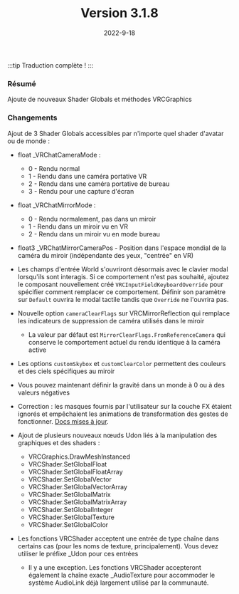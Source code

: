 ﻿---
slug: release-3-1-8
date: 2022-9-18
title: Version 3.1.8
authors: [momo]
tags: [release]
draft: false
---

:::tip Traduction complète !
:::

### Résumé

Ajoute de nouveaux Shader Globals et méthodes VRCGraphics

<!--truncate-->

### Changements

Ajout de 3 Shader Globals accessibles par n'importe quel shader d'avatar ou de monde :
* float _VRChatCameraMode :
    * 0 - Rendu normal
    * 1 - Rendu dans une caméra portative VR
    * 2 - Rendu dans une caméra portative de bureau
    * 3 - Rendu pour une capture d'écran

* float _VRChatMirrorMode :
    * 0 - Rendu normalement, pas dans un miroir
    * 1 - Rendu dans un miroir vu en VR
    * 2 - Rendu dans un miroir vu en mode bureau


* float3 _VRChatMirrorCameraPos - Position dans l'espace mondial de la caméra du miroir (indépendante des yeux, "centrée" en VR)

* Les champs d'entrée World s'ouvriront désormais avec le clavier modal lorsqu'ils sont interagis. Si ce comportement n'est pas souhaité, ajoutez le composant nouvellement créé `VRCInputFieldKeyboardOverride` pour spécifier comment remplacer ce comportement. Définir son paramètre sur `Default` ouvrira le modal tactile tandis que `Override` ne l'ouvrira pas.
* Nouvelle option `cameraClearFlags` sur VRCMirrorReflection qui remplace les indicateurs de suppression de caméra utilisés dans le miroir
    * La valeur par défaut est `MirrorClearFlags.FromReferenceCamera` qui conserve le comportement actuel du rendu identique à la caméra active
* Les options `customSkybox` et `customClearColor` permettent des couleurs et des ciels spécifiques au miroir
* Vous pouvez maintenant définir la gravité dans un monde à 0 ou à des valeurs négatives
* Correction : les masques fournis par l'utilisateur sur la couche FX étaient ignorés et empêchaient les animations de transformation des gestes de fonctionner. [Docs mises à jour](https://docs.vrchat.com/docs/playable-layers#fx).
* Ajout de plusieurs nouveaux nœuds Udon liés à la manipulation des graphiques et des shaders :
    * VRCGraphics.DrawMeshInstanced
    * VRCShader.SetGlobalFloat
    * VRCShader.SetGlobalFloatArray
    * VRCShader.SetGlobalVector
    * VRCShader.SetGlobalVectorArray
    * VRCShader.SetGlobalMatrix
    * VRCShader.SetGlobalMatrixArray
    * VRCShader.SetGlobalInteger
    * VRCShader.SetGlobalTexture
    * VRCShader.SetGlobalColor
* Les fonctions VRCShader acceptent une entrée de type chaîne dans certains cas (pour les noms de texture, principalement). Vous devez utiliser le préfixe _Udon pour ces entrées
    * Il y a une exception. Les fonctions VRCShader accepteront également la chaîne exacte _AudioTexture pour accommoder le système AudioLink déjà largement utilisé par la communauté.